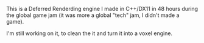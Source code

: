 This is a Deferred Renderding engine I made in C++/DX11 in 48 hours during the global game jam (it was more a global "tech" jam, I didn't made a game).

I'm still working on it, to clean the it and turn it into a voxel engine.